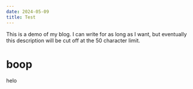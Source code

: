 ```yaml
---
date: 2024-05-09
title: Test
---
```

This is a demo of my blog. I can write for as long as I want, but eventually this description will be cut off at the 50 character limit.

# boop
helo